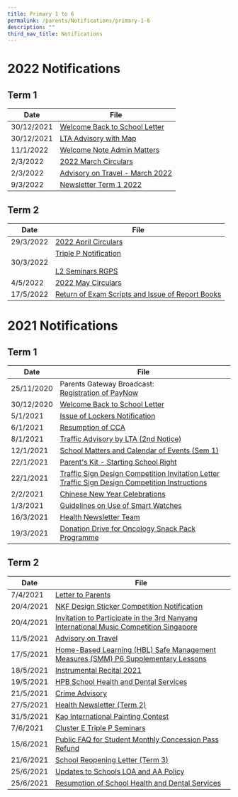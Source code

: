 ```yaml
---
title: Primary 1 to 6
permalink: /parents/Notifications/primary-1-6
description: ""
third_nav_title: Notifications
---
```

# 2022 Notifications
## Term 1


| Date | File | 
| -------- | -------- |
| 30/12/2021     | [Welcome Back to School Letter](https://rafflesgirlspri.moe.edu.sg/qql/slot/u451/Notifications/2022/P1-6/Term%201/RGPS_N22_G_001_Welcome%20back%20to%20school_COEcleared.pdf)  | 
|30/12/2021| [LTA Advisory with Map](https://rafflesgirlspri.moe.edu.sg/qql/slot/u451/Notifications/2022/P1-6/Term%201/LTA%20Advisory%20with%20map_%20Dec%202021.pdf)|
|11/1/2022| [Welcome Note Admin Matters](https://rafflesgirlspri.moe.edu.sg/qql/slot/u451/Notifications/2022/P1-6/Term%201/RGPS_N22_G_002%20Ps%20Welcome%20Note%20%20Admin%20Matters.pdf)|
|2/3/2022| [2022 March Circulars](https://rafflesgirlspri.moe.edu.sg/qql/slot/u451/Notifications/2022/P1-6/Term%201/RGPS_N22_G_007_2022%20MARCH%20CIRCULARS.pdf)|
|2/3/2022| [Advisory on Travel - March 2022](https://rafflesgirlspri.moe.edu.sg/qql/slot/u451/Notifications/2022/P1-6/Term%201/Advisory%20on%20Travel%20-%20March%202022.pdf)|
|9/3/2022| [Newsletter Term 1 2022](https://rafflesgirlspri.moe.edu.sg/qql/slot/u451/Notifications/2022/P1-6/Term%201/Newsletter%20Term%201%202022.pdf)|

## Term 2


| Date | File | 
| -------- | -------- | 
| 29/3/2022   | [2022 April Circulars](https://rafflesgirlspri.moe.edu.sg/qql/slot/u451/Notifications/2022/P1-6/Term%202/RGPS_N22_G_011_Apr%20PG%20all%20levels.pdf) | 
| 30/3/2022| [Triple P Notification](https://rafflesgirlspri.moe.edu.sg/qql/slot/u451/Notifications/2022/P1-6/Term%202/RGPSN22G012_Triple%20P%20Notification.pdf)<br><br> [L2 Seminars RGPS](https://rafflesgirlspri.moe.edu.sg/qql/slot/u451/Notifications/2022/P1-6/Term%202/L2%20Seminars%20RGPS.pdf)|
|4/5/2022| [2022 May Circulars](https://rafflesgirlspri.moe.edu.sg/qql/slot/u451/Notifications/2022/P1-6/Term%202/RGPS_N22_G_013_May%20PG%20all%20levels.pdf)|
|17/5/2022| [Return of Exam Scripts and Issue of Report Books](https://rafflesgirlspri.moe.edu.sg/qql/slot/u451/Notifications/2022/P1-6/Term%202/RGPS_N22G014_Return%20of%20Exam%20Scripts%20%20Issue%20of%20Report%20Books.pdf)|

# 2021 Notifications
## Term 1


| Date | File | 
| -------- | -------- | 
| 25/11/2020   | Parents Gateway Broadcast: <br>[Registration of PayNow](https://rafflesgirlspri.moe.edu.sg/qql/slot/u451/Notifications/2021/P1-6/Term%201/Parents%20Gateway%20Broadcast%20-%20PayNow%20final.docx) |
|30/12/2020| [Welcome Back to School Letter](https://rafflesgirlspri.moe.edu.sg/qql/slot/u451/Notifications/2021/P1-6/Term%201/RGPS_N21_G_001%20Welcome%20Back%20to%20School.pdf)|
|5/1/2021| [Issue of Lockers Notification](https://rafflesgirlspri.moe.edu.sg/qql/slot/u451/Notifications/2021/P1-6/Term%201/RGPS_N20_G_002%20Issue%20of%20Lockers.pdf)|
6/1/2021| [Resumption of CCA](https://rafflesgirlspri.moe.edu.sg/qql/slot/u451/Notifications/2021/P1-6/Term%201/RGPS_N21_G003__%20Resumption%20of%20CCA.pdf)|
|8/1/2021| [Traffic Advisory by LTA (2nd Notice)](https://rafflesgirlspri.moe.edu.sg/qql/slot/u451/Notifications/2021/P1-6/Term%201/Traffic%20Advisory%20by%20LTA%202nd%20notice.pdf)|
|12/1/2021| [School Matters and Calendar of Events (Sem 1)](https://rafflesgirlspri.moe.edu.sg/qql/slot/u451/Notifications/2021/P1-6/Term%201/RGPS_N21_G_08%20School%20matters%20and%20calender%20of%20events%202021%20Semester%201.pdf)|
|22/1/2021| [Parent's Kit - Starting School Right](https://rafflesgirlspri.moe.edu.sg/qql/slot/u451/Notifications/2021/P1-6/Term%201/Parent%20Kit%20-%20Starting%20School%20Right%20Jan%202020.pdf)|
|22/1/2021| [Traffic Sign Design Competition Invitation Letter](https://rafflesgirlspri.moe.edu.sg/qql/slot/u451/Notifications/2021/P1-6/Term%201/RGPS_N21_G010_Traffic%20Sign%20Design%20Competition.pdf) <br> [Traffic  Sign Design Competition Instructions](https://rafflesgirlspri.moe.edu.sg/qql/slot/u451/Notifications/2021/P1-6/Term%201/Traffic%20Sign%20Design%20Competition.pdf)|
|2/2/2021| [Chinese New Year Celebrations](https://rafflesgirlspri.moe.edu.sg/qql/slot/u451/Notifications/2021/P1-6/Term%201/RGPS_N21_G013_Chinese%20New%20Year%20Celebration.pdf)|
|1/3/2021| [Guidelines on Use of Smart Watches](https://rafflesgirlspri.moe.edu.sg/qql/slot/u451/Notifications/2021/P1-6/Term%201/RGPS_N21_G_016%20Guidelines%20on%20Use%20of%20Smart%20Watches.pdf)|
|16/3/2021|[Health Newsletter Team](https://rafflesgirlspri.moe.edu.sg/qql/slot/u451/Notifications/2021/P1-6/Term%201/Health%20Newsletter%20Term%201%202021.pdf)|
19/3/2021|[Donation Drive for Oncology Snack Pack Programme](https://rafflesgirlspri.moe.edu.sg/qql/slot/u451/Notifications/2021/P1-6/Term%201/RGPS_N21_G_017_Donation%20Drive%20for%20Oncology%20Snack%20Pack%20Progamme.pdf)|

## Term 2


| Date |File | 
| -------- | -------- | 
| 7/4/2021   | [Letter to Parents](https://rafflesgirlspri.moe.edu.sg/qql/slot/u451/Notifications/2021/P1-6/Term%202/Letter%20to%20parents%20RGPS.pdf) | 
|20/4/2021| [NKF Design Sticker Competition Notification](https://rafflesgirlspri.moe.edu.sg/qql/slot/u451/Notifications/2021/P1-6/Term%202/RGPS_N21_G_021%20NKF_Sticker_Design_Competition_Notification.pdf)|
20/4/2021| [Invitation to Participate in the 3rd Nanyang International Music Competition Singapore](https://rafflesgirlspri.moe.edu.sg/qql/slot/u451/Notifications/2021/P1-6/Term%202/RGPS_N21_G_022%20Invitation%20to%20Participate%20in%20the%203rd%20Nanyang%20International%20Music%20Competition%20Singapore.pdf)|
|11/5/2021| [Advisory on Travel](https://rafflesgirlspri.moe.edu.sg/qql/slot/u451/Notifications/2021/P1-6/Term%202/Appendix%203%20-%20Advisory%20on%20Travel.pdf)|
|17/5/2021| [Home-Based Learning (HBL) Safe Management Measures (SMM) P6 Supplementary Lessons](https://rafflesgirlspri.moe.edu.sg/qql/slot/u451/Notifications/2021/P1-6/Term%202/RGPS_N21_G028%20Home-Based%20Learning%20HBL%20Safe%20Management%20Measures%20SMM%20P6%20Supplementary%20Lessons.pdf)|
|18/5/2021| [Instrumental Recital 2021](https://rafflesgirlspri.moe.edu.sg/qql/slot/u451/Notifications/2021/P1-6/Term%202/RGPS_N21_G_026_Instrumental%20Recital%202021.pdf)|
|19/5/2021|[HPB School Health and Dental Services](https://rafflesgirlspri.moe.edu.sg/qql/slot/u451/Notifications/2021/P1-6/Term%202/19%20May%202021%20HPB%20School%20Health%20and%20School%20Dental%20Services.pdf)|
|21/5/2021| [Crime Advisory](https://rafflesgirlspri.moe.edu.sg/qql/slot/u451/Notifications/2021/P1-6/Term%202/Jun%202021%20crime%20advisory.pdf)|
|27/5/2021| [Health Newsletter (Term 2)](https://rafflesgirlspri.moe.edu.sg/qql/slot/u451/Notifications/2021/P1-6/Term%202/HEALTH%20NEWSLETTER%20Term%202%202021.pdf)|
|31/5/2021|[Kao International Painting Contest](https://rafflesgirlspri.moe.edu.sg/qql/slot/u451/Notifications/2021/P1-6/Term%202/RGPS_N21_G_029%20Kao%20International%20Painting%20Contest.pdf)|
|7/6/2021|[Cluster E Triple P Seminars](https://rafflesgirlspri.moe.edu.sg/qql/slot/u451/Notifications/2021/P1-6/Term%202/Cluster%20E%20Triple%20P%20Seminars.pdf)|
|15/6/2021| [Public FAQ for Student Monthly Concession Pass Refund](https://rafflesgirlspri.moe.edu.sg/qql/slot/u451/Notifications/2021/P1-6/Term%202/Public%20FAQ%20for%20Student%20Monthly%20Concession%20Pass%20Refund_Final.pdf)|
|21/6/2021|[School Reopening Letter (Term 3)](https://rafflesgirlspri.moe.edu.sg/qql/slot/u451/Notifications/2021/P1-6/Term%202/RGPS_N21_G031_T3%20Sch%20Reopening_21Jun.pdf)|
|25/6/2021| [Updates to Schools LOA and AA Policy](https://rafflesgirlspri.moe.edu.sg/qql/slot/u451/Notifications/2021/P1-6/Term%202/Updates%20to%20Schools%20LOA%20and%20AA%20Policy.pdf)|
|25/6/2021|[Resumption of School Health and Dental Services](https://rafflesgirlspri.moe.edu.sg/qql/slot/u451/Notifications/2021/P1-6/Term%202/RESUMPTION%20OF%20SCHOOL%20HEALTH%20AND%20DENTAL%20SERVICE.pdf)|

